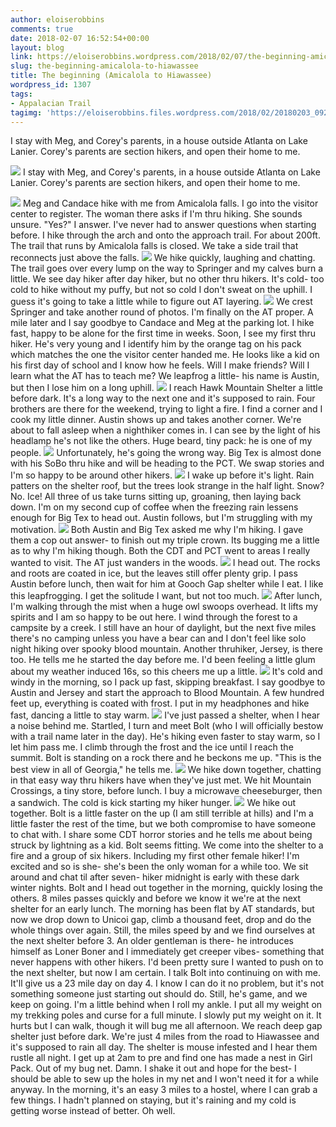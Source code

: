 ```yaml
---
author: eloiserobbins
comments: true
date: 2018-02-07 16:52:54+00:00
layout: blog
link: https://eloiserobbins.wordpress.com/2018/02/07/the-beginning-amicalola-to-hiawassee/
slug: the-beginning-amicalola-to-hiawassee
title: The beginning (Amicalola to Hiawassee)
wordpress_id: 1307
tags:
- Appalacian Trail
tagimg: 'https://eloiserobbins.files.wordpress.com/2018/02/20180203_092924.jpg'
---
```


I stay with Meg, and Corey's parents, in a house outside Atlanta on Lake Lanier. Corey's parents are section hikers, and open their home to me. 


[![](https://eloiserobbins.files.wordpress.com/2018/02/20180203_092924.jpg)](https://eloiserobbins.files.wordpress.com/2018/02/20180203_092924.jpg)
I stay with Meg, and Corey's parents, in a house outside Atlanta on Lake Lanier. Corey's parents are section hikers, and open their home to me. 

[![](https://eloiserobbins.files.wordpress.com/2018/02/20180203_135222.jpg)](https://eloiserobbins.files.wordpress.com/2018/02/20180203_135222.jpg)
Meg and Candace hike with me from Amicalola falls. I go into the visitor center to register. The woman there asks if I'm thru hiking. She sounds unsure. "Yes?" I answer. I've never had to answer questions when starting before. I hike through the arch and onto the approach trail. For about 200ft. The trail that runs by Amicalola falls is closed. We take a side trail that reconnects just above the falls. 
[![](https://eloiserobbins.files.wordpress.com/2018/02/20180203_135144.jpg)](https://eloiserobbins.files.wordpress.com/2018/02/20180203_135144.jpg)
We hike quickly, laughing and chatting. The trail goes over every lump on the way to Springer and my calves burn a little. We see day hiker after day hiker, but no other thru hikers. It's cold- too cold to hike without my puffy, but not so cold I don't sweat on the uphill. I guess it's going to take a little while to figure out AT layering.
[![](https://eloiserobbins.files.wordpress.com/2018/02/20180203_144848.jpg)](https://eloiserobbins.files.wordpress.com/2018/02/20180203_144848.jpg)
We crest Springer and take another round of photos. I'm finally on the AT proper. A mile later and I say goodbye to Candace and Meg at the parking lot. I hike fast, happy to be alone for the first time in weeks. Soon, I see my first thru hiker. He's very young and I identify him by the orange tag on his pack which matches the one the visitor center handed me. He looks like a kid on his first day of school and I know how he feels. Will I make friends? Will I learn what the AT has to teach me? We leapfrog a little- his name is Austin, but then I lose him on a long uphill.
[![](https://eloiserobbins.files.wordpress.com/2018/02/20180204_134958.jpg)](https://eloiserobbins.files.wordpress.com/2018/02/20180204_134958.jpg)
I reach Hawk Mountain Shelter a little before dark. It's a long way to the next one and it's supposed to rain. Four brothers are there for the weekend, trying to light a fire. I find a corner and I cook my little dinner. Austin shows up and takes another corner. We're about to fall asleep when a nighthiker comes in. I can see by the light of his headlamp he's not like the others. Huge beard, tiny pack: he is one of my people.
[![](https://eloiserobbins.files.wordpress.com/2018/02/20180204_142248.jpg)](https://eloiserobbins.files.wordpress.com/2018/02/20180204_142248.jpg)
Unfortunately, he's going the wrong way. Big Tex is almost done with his SoBo thru hike and will be heading to the PCT. We swap stories and I'm so happy to be around other hikers.
[![](https://eloiserobbins.files.wordpress.com/2018/02/20180205_083620.jpg)](https://eloiserobbins.files.wordpress.com/2018/02/20180205_083620.jpg)
I wake up before it's light. Rain patters on the shelter roof, but the trees look strange in the half light. Snow? No. Ice! All three of us take turns sitting up, groaning, then laying back down. I'm on my second cup of coffee when the freezing rain lessens enough for Big Tex to head out. Austin follows, but I'm struggling with my motivation.
[![](https://eloiserobbins.files.wordpress.com/2018/02/20180205_093057.jpg)](https://eloiserobbins.files.wordpress.com/2018/02/20180205_093057.jpg)
Both Austin and Big Tex asked me why I'm hiking. I gave them a cop out answer- to finish out my triple crown. Its bugging me a little as to why I'm hiking though. Both the CDT and PCT went to areas I really wanted to visit. The AT just wanders in the woods.
[![](https://eloiserobbins.files.wordpress.com/2018/02/20180205_093551.jpg)](https://eloiserobbins.files.wordpress.com/2018/02/20180205_093551.jpg)
I head out. The rocks and roots are coated in ice, but the leaves still offer plenty grip. I pass Austin before lunch, then wait for him at Gooch Gap shelter while I eat. I like this leapfrogging. I get the solitude I want, but not too much.
[![](https://eloiserobbins.files.wordpress.com/2018/02/20180205_125720.jpg)](https://eloiserobbins.files.wordpress.com/2018/02/20180205_125720.jpg)
After lunch, I'm walking through the mist when a huge owl swoops overhead. It lifts my spirits and I am so happy to be out here. I wind through the forest to a campsite by a creek. I still have an hour of daylight, but the next five miles there's no camping unless you have a bear can and I don't feel like solo night hiking over spooky blood mountain. Another thruhiker, Jersey, is there too. He tells me he started the day before me. I'd been feeling a little glum about my weather induced 16s, so this cheers me up a little.
[![](https://eloiserobbins.files.wordpress.com/2018/02/20180205_151142.jpg)](https://eloiserobbins.files.wordpress.com/2018/02/20180205_151142.jpg)
It's cold and windy in the morning, so I pack up fast, skipping breakfast. I say goodbye to Austin and Jersey and start the approach to Blood Mountain. A few hundred feet up, everything is coated with frost. I put in my headphones and hike fast, dancing a little to stay warm.
[![](https://eloiserobbins.files.wordpress.com/2018/02/20180205_171945.jpg)](https://eloiserobbins.files.wordpress.com/2018/02/20180205_171945.jpg)
I've just passed a shelter, when I hear a noise behind me. Startled, I turn and meet Bolt (who I will officially bestow with a trail name later in the day). He's hiking even faster to stay warm, so I let him pass me. I climb through the frost and the ice until I reach the summit. Bolt is standing on a rock there and he beckons me up. "This is the best view in all of Georgia," he tells me.
[![](https://eloiserobbins.files.wordpress.com/2018/02/20180206_143640.jpg)](https://eloiserobbins.files.wordpress.com/2018/02/20180206_143640.jpg)
We hike down together, chatting in that easy way thru hikers have when they've just met. We hit Mountain Crossings, a tiny store, before lunch. I buy a microwave cheeseburger, then a sandwich. The cold is kick starting my hiker hunger.
[![](https://eloiserobbins.files.wordpress.com/2018/02/20180206_143643.jpg)](https://eloiserobbins.files.wordpress.com/2018/02/20180206_143643.jpg)
We hike out together. Bolt is a little faster on the up (I am still terrible at hills) and I'm a little faster the rest of the time, but we both compromise to have someone to chat with. I share some CDT horror stories and he tells me about being struck by lightning as a kid. Bolt seems fitting.
We come into the shelter to a fire and a group of six hikers. Including my first other female hiker! I'm excited and so is she- she's been the only woman for a while too. We sit around and chat til after seven- hiker midnight is early with these dark winter nights.
Bolt and I head out together in the morning, quickly losing the others. 8 miles passes quickly and before we know it we're at the next shelter for an early lunch. The morning has been flat by AT standards, but now we drop down to Unicoi gap, climb a thousand feet, drop and do the whole things over again.
Still, the miles speed by and we find ourselves at the next shelter before 3. An older gentleman is there- he introduces himself as Loner Boner and I immediately get creeper vibes- something that never happens with other hikers. I'd been pretty sure I wanted to push on to the next shelter, but now I am certain.
I talk Bolt into continuing on with me. It'll give us a 23 mile day on day 4. I know I can do it no problem, but it's not something someone just starting out should do. Still, he's game, and we keep on going. 
I'm a little behind when I roll my ankle. I put all my weight on my trekking poles and curse for a full minute. I slowly put my weight on it. It hurts but I can walk, though it will bug me all afternoon. We reach deep gap shelter just before dark. We're just 4 miles from the road to Hiawassee and it's supposed to rain all day.
The shelter is mouse infested and I hear them rustle all night. I get up at 2am to pre and find one has made a nest in Girl Pack. Out of my bug net. Damn. I shake it out and hope for the best- I should be able to sew up the holes in my net and I won't need it for a while anyway. In the morning, it's an easy 3 miles to a hostel, where I can grab a few things. I hadn't planned on staying, but it's raining and my cold is getting worse instead of better. Oh well.
